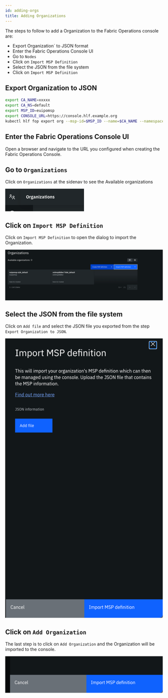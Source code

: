 ```yaml
---
id: adding-orgs
title: Adding Organizations
---
```


The steps to follow to add a Organization to the Fabric Operations console are:
- Export Organization` to JSON format
- Enter the Fabric Operations Console UI
- Go to `Nodes`
- Click on `Import MSP Definition`
- Select the JSON from the file system
- Click on `Import MSP Definition`

## Export Organization to JSON

```bash
export CA_NAME=xxxxx
export CA_NS=default
export MSP_ID=euipomsp
export CONSOLE_URL=https://console.hlf.example.org
kubectl hlf fop export org --msp-id=$MSP_ID --name=$CA_NAME --namespace=$CA_NS --out="${MSP_ID}_${CA_NAME}_${CA_NS}.json" --host-url="${CONSOLE_URL}"

```

## Enter the Fabric Operations Console UI

Open a browser and navigate to the URL you configured when creating the Fabric Operations Console.


## Go to `Organizations`

Click on `Organizations` at the sidenav to see the Available organizations

![img_4.png](img_4.png)

## Click on `Import MSP Definition`

Click on `Import MSP Definition` to open the dialog to import the Organization.

![img_6.png](img_6.png)

## Select the JSON from the file system

Click on `Add file` and select the JSON file you exported from the step `Export Organization to JSON`.

![img_7.png](img_7.png)

## Click on `Add Organization`

The last step is to click on `Add Organization` and the Organization will be imported to the console.

![img_8.png](img_8.png)
